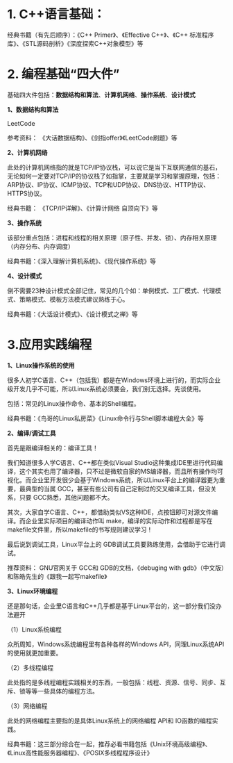 # 1. C++语言基础：


经典书籍（有先后顺序）：《C++ Primer》、《Effective C++》、《C++ 标准程序库》、《STL源码剖析》《深度探索C++对象模型》等



# 2. 编程基础“四大件”

基础四大件包括：**数据结构和算法**、**计算机网络**、**操作系统**、**设计模式**


**1、数据结构和算法**

LeetCode

参考资料： 《大话数据结构》、《剑指offer》《LeetCode刷题》等

**2、计算机网络**

此处的计算机网络指的就是TCP/IP协议栈，可以说它是当下互联网通信的基石，无论如何一定要对TCP/IP的协议栈了如指掌，主要就是学习和掌握原理，包括：ARP协议、IP协议、ICMP协议、TCP和UDP协议、DNS协议、HTTP协议、HTTPS协议。

经典书籍： 《TCP/IP详解》、《计算计网络 自顶向下》等

**3、操作系统**

该部分重点包括：进程和线程的相关原理（原子性、并发、锁）、内存相关原理（内存分布、内存调度）

经典书籍：《深入理解计算机系统》、《现代操作系统》等

**4、设计模式**

倒不需要23种设计模式全部记住，常见的几个如：单例模式、工厂模式、代理模式、策略模式、模板方法模式建议熟练于心。

经典书籍：《大话设计模式》、《设计模式之禅》等



# 3.应用实践编程


**1、Linux操作系统的使用**

很多人初学C语言、C++（包括我）都是在Windows环境上进行的，而实际企业级开发几乎不可能，所以Linux系统必须要会，我们别无选择。先谈使用。

包括：常见的Linux操作命令、基本的Shell编程。

经典书籍：《鸟哥的Linux私房菜》《Linux命令行与Shell脚本编程大全》等

**2、编译/调试工具**

首先是跟编译相关的：编译工具！

我们知道很多人学C语言、C++都在类似Visual Studio这种集成IDE里进行代码编译，这个其实也用了编译器，只不过是微软自家的MS编译器，而且所有操作均可视化。而企业里开发很少会基于Windows系统，所以Linux平台上的编译器更为重要，最典型的当属 GCC，甚至有些公司有自己定制过的交叉编译工具，但没关系，只要 GCC熟悉，其他问题都不大。

其次，大家自学C语言、C++，都借助类似VS这种IDE，点按钮即可对源文件编译。而企业里实际项目的编译动作叫 make，编译的实际动作和过程都是写在 makefile文件里，所以makefile的书写规则建议学习！

最后说到调试工具，Linux平台上的 GDB调试工具要熟练使用，会借助于它进行调试。

推荐资料：  GNU官网关于 GCC和 GDB的文档，《debuging with gdb》（中文版）和陈皓先生的《跟我一起写makefile》

**3、Linux环境编程**

还是那句话，企业里C语言和C++几乎都是基于Linux平台的，这一部分我们没办法避开

（1）Linux系统编程

众所周知，Windows系统编程里有各种各样的Windows API，同理Linux系统API的使用就更加重要。

（2）多线程编程

此处指的是多线程编程实践相关的东西，一般包括：线程、资源、信号、同步、互斥、锁等等一些具体的编程方法。

（3）网络编程

此处的网络编程主要指的是具体Linux系统上的网络编程 API和 IO函数的编程实践。

经典书籍：这三部分综合在一起，推荐必看书籍包括《Unix环境高级编程》、《Linux高性能服务器编程》、《POSIX多线程程序设计》
